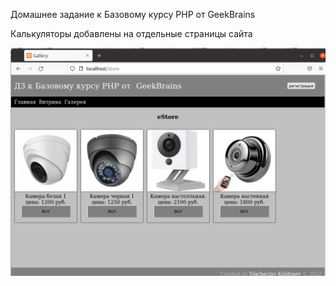 
Домашнее задание к Базовому курсу PHP  от  GeekBrains


Калькуляторы добавлены на отдельные страницы сайта

![demo](https://github.com/Kuldyaev/php_basic_GeekBrains/blob/lesson6/lesson6/webEStore.png)  
